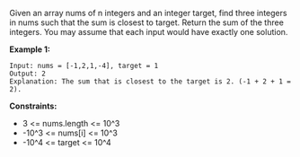 Given an array nums of n integers and an integer target, find three integers in nums such that the sum is closest to target. Return the sum of the three integers. You may assume that each input would have exactly one solution.

 

**Example 1:**

```
Input: nums = [-1,2,1,-4], target = 1
Output: 2
Explanation: The sum that is closest to the target is 2. (-1 + 2 + 1 = 2).
```
 

**Constraints:**

  - 3 <= nums.length <= 10^3
  - -10^3 <= nums[i] <= 10^3
  - -10^4 <= target <= 10^4
